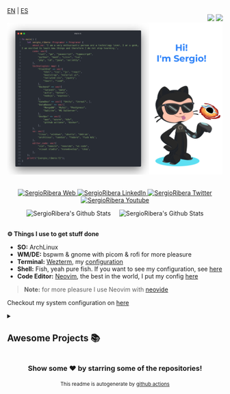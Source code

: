 <div align="left">
<a href="https://github.com/SergioRibera/SergioRibera/blob/main/README_EN.md">EN</a>&nbsp;|&nbsp;<a href="https://github.com/SergioRibera/SergioRibera/blob/main/README_ES.md">ES</a>
</div>
<div align="right">
    <img src="https://visitor-badge-reloaded.herokuapp.com/badge?page_id=SergioRibera.SergioRibera&style=for-the-badge&color=55acb7" />
    <img src="https://img.shields.io/twitch/status/sergioriberaid?label=LiveStream&style=for-the-badge&logo=twitch&logoColor=white&color=mediumpurple" />
</div>

<a href="https://sergioribera.com" rel="nofollow">
    <img src="https://raw.githubusercontent.com/SergioRibera/SergioRibera/main/img/Readme_EN_sort.png"/>
</a>
</br>
</br>
<p align="center">
    <a href="https://sergioribera.com" target="_blank">
        <img alt="SergioRibera Web" src="https://img.shields.io/badge/Website-3b5998?style=for-the-badge&logo=google-chrome&logoColor=white"/>
    </a>
    <a href="https://www.linkedin.com/in/sergioribera/" target="_blank">
        <img alt="SergioRibera LinkedIn" src="https://img.shields.io/badge/-LinkedIn-0e76a8?style=for-the-badge&logo=Linkedin&logoColor=white"/>
    </a>
    <a href="https://twitter.com/SergioRibera_ID/" target="_blank">
        <img alt="SergioRibera Twitter" src="https://img.shields.io/badge/-Twitter-00acee?style=for-the-badge&logo=Twitter&logoColor=white"/>
    </a>
    <a href="https://youtube.com/SergioRibera" target="_blank">
        <img alt="SergioRibera Youtube" src="https://img.shields.io/badge/-Youtube-12sdkad2?style=for-the-badge&logo=Youtube&logoColor=white&color=red"/>
    </a>
</p>

<div align="center">
    <img src="https://github-readme-stats.vercel.app/api?username=SergioRibera&show_icons=true&theme=blueberry&hide_border=true&custom_title=Sergio%20Ribera%20Stats&hide_rank=true" alt="SergioRibera's Github Stats" /> &nbsp; &nbsp;
    <img src="https://github-readme-stats.vercel.app/api/top-langs?username=SergioRibera&show_icons=true&theme=blueberry&layout=compact&langs_count=8&hide_border=true&hide=Assembly,HTML,ASP,Java,ShaderLab,SCSS,CSS,PHP" alt="SergioRibera's Github Stats" />
</div>
</br>

**⚙️ Things I use to get stuff done**
- **SO:** ArchLinux
- **WM/DE:** bspwm & gnome with picom & rofi for more pleasure
- **Terminal:** [Wezterm](https://wezfurlong.org/wezterm/), my [configuration](https://github.com/SergioRibera/dotfiles/tree/main/configs/wezterm)
- **Shell:** Fish, yeah pure fish. If you want to see my configuration, see [here](https://github.com/SergioRibera/dotfiles/tree/main/configs/fish)
- **Code Editor:** [Neovim](https://neovim.io/), the best in the world, I put my config [here](https://github.com/SergioRibera/NvimDotFiles)
> **Note:** for more pleasure I use Neovim with [neovide](https://github.com/neovide/neovide)

Checkout my system configuration on [here](https://github.com/SergioRibera/dotfiles)

<details>
    <summary><h2>Awesome Projects 📚</h2></summary>
    <table>
        <thead align="center">
            <tr style="border: none;">
                <td><b>💻 Project Name</b></td>
                <td><b>🌟 Stars</b></td>
                <td><b>🍴 Forks</b></td>
                <td><b>🐛 Issues</b></td>
                <td><b>🔔 Pull Requests</b></td>
                <td><b>👨‍💻 Top Language</b></td>
            </tr>
        </thead>
        <tbody>
        
<tr>
<td><a href="https://github.com/SergioRibera/sbbw" target="_blank" ><b>Sbbw</b></a></td>
<td><img alt="Stars" src="https://img.shields.io/github/stars/SergioRibera/sbbw?style=flat-square&labelColor=343b41"/></td>
<td><img alt="Forks" src="https://img.shields.io/github/forks/SergioRibera/sbbw?style=flat-square&labelColor=343b41"/></td>
<td><img alt="Issues" src="https://img.shields.io/github/issues/SergioRibera/sbbw?style=flat-square"/></td>
<td><img alt="Pull Requests" src="https://img.shields.io/github/issues-pr/SergioRibera/sbbw?style=flat-square"/></td>
<td><img alt="Language" src="https://img.shields.io/github/languages/top/SergioRibera/sbbw?style=flat-square"/></td>
</tr>
<tr>
<td><a href="https://github.com/SergioRibera/vim-screenshot" target="_blank" ><b>Vim Screenshot</b></a></td>
<td><img alt="Stars" src="https://img.shields.io/github/stars/SergioRibera/vim-screenshot?style=flat-square&labelColor=343b41"/></td>
<td><img alt="Forks" src="https://img.shields.io/github/forks/SergioRibera/vim-screenshot?style=flat-square&labelColor=343b41"/></td>
<td><img alt="Issues" src="https://img.shields.io/github/issues/SergioRibera/vim-screenshot?style=flat-square"/></td>
<td><img alt="Pull Requests" src="https://img.shields.io/github/issues-pr/SergioRibera/vim-screenshot?style=flat-square"/></td>
<td><img alt="Language" src="https://img.shields.io/github/languages/top/SergioRibera/vim-screenshot?style=flat-square"/></td>
</tr>
<tr>
<td><a href="https://github.com/SergioRibera/vim-files" target="_blank" ><b>Vim Files</b></a></td>
<td><img alt="Stars" src="https://img.shields.io/github/stars/SergioRibera/vim-files?style=flat-square&labelColor=343b41"/></td>
<td><img alt="Forks" src="https://img.shields.io/github/forks/SergioRibera/vim-files?style=flat-square&labelColor=343b41"/></td>
<td><img alt="Issues" src="https://img.shields.io/github/issues/SergioRibera/vim-files?style=flat-square"/></td>
<td><img alt="Pull Requests" src="https://img.shields.io/github/issues-pr/SergioRibera/vim-files?style=flat-square"/></td>
<td><img alt="Language" src="https://img.shields.io/github/languages/top/SergioRibera/vim-files?style=flat-square"/></td>
</tr>
<tr>
<td><a href="https://github.com/SergioRibera/nvim-conf" target="_blank" ><b>Neovim Config Plugin</b></a></td>
<td><img alt="Stars" src="https://img.shields.io/github/stars/SergioRibera/nvim-conf?style=flat-square&labelColor=343b41"/></td>
<td><img alt="Forks" src="https://img.shields.io/github/forks/SergioRibera/nvim-conf?style=flat-square&labelColor=343b41"/></td>
<td><img alt="Issues" src="https://img.shields.io/github/issues/SergioRibera/nvim-conf?style=flat-square"/></td>
<td><img alt="Pull Requests" src="https://img.shields.io/github/issues-pr/SergioRibera/nvim-conf?style=flat-square"/></td>
<td><img alt="Language" src="https://img.shields.io/github/languages/top/SergioRibera/nvim-conf?style=flat-square"/></td>
</tr>
<tr>
<td><a href="https://github.com/SergioRibera/s4rchiso-plymouth-theme" target="_blank" ><b>Plymouth Theme</b></a></td>
<td><img alt="Stars" src="https://img.shields.io/github/stars/SergioRibera/s4rchiso-plymouth-theme?style=flat-square&labelColor=343b41"/></td>
<td><img alt="Forks" src="https://img.shields.io/github/forks/SergioRibera/s4rchiso-plymouth-theme?style=flat-square&labelColor=343b41"/></td>
<td><img alt="Issues" src="https://img.shields.io/github/issues/SergioRibera/s4rchiso-plymouth-theme?style=flat-square"/></td>
<td><img alt="Pull Requests" src="https://img.shields.io/github/issues-pr/SergioRibera/s4rchiso-plymouth-theme?style=flat-square"/></td>
<td><img alt="Language" src="https://img.shields.io/github/languages/top/SergioRibera/s4rchiso-plymouth-theme?style=flat-square"/></td>
</tr>
<tr>
<td><a href="https://github.com/SergioRibera/lightdm-s4rchiso" target="_blank" ><b>Lightdm Theme</b></a></td>
<td><img alt="Stars" src="https://img.shields.io/github/stars/SergioRibera/lightdm-s4rchiso?style=flat-square&labelColor=343b41"/></td>
<td><img alt="Forks" src="https://img.shields.io/github/forks/SergioRibera/lightdm-s4rchiso?style=flat-square&labelColor=343b41"/></td>
<td><img alt="Issues" src="https://img.shields.io/github/issues/SergioRibera/lightdm-s4rchiso?style=flat-square"/></td>
<td><img alt="Pull Requests" src="https://img.shields.io/github/issues-pr/SergioRibera/lightdm-s4rchiso?style=flat-square"/></td>
<td><img alt="Language" src="https://img.shields.io/github/languages/top/SergioRibera/lightdm-s4rchiso?style=flat-square"/></td>
</tr>
<tr>
<td><a href="https://github.com/SergioRibera/CrkbdGUI" target="_blank" ><b>Crkbd Desktop</b></a></td>
<td><img alt="Stars" src="https://img.shields.io/github/stars/SergioRibera/CrkbdGUI?style=flat-square&labelColor=343b41"/></td>
<td><img alt="Forks" src="https://img.shields.io/github/forks/SergioRibera/CrkbdGUI?style=flat-square&labelColor=343b41"/></td>
<td><img alt="Issues" src="https://img.shields.io/github/issues/SergioRibera/CrkbdGUI?style=flat-square"/></td>
<td><img alt="Pull Requests" src="https://img.shields.io/github/issues-pr/SergioRibera/CrkbdGUI?style=flat-square"/></td>
<td><img alt="Language" src="https://img.shields.io/github/languages/top/SergioRibera/CrkbdGUI?style=flat-square"/></td>
</tr>
<tr>
<td><a href="https://github.com/SergioRibera/ConfigsArchLinux" target="_blank" ><b>Archlinux Sarosi Config</b></a></td>
<td><img alt="Stars" src="https://img.shields.io/github/stars/SergioRibera/ConfigsArchLinux?style=flat-square&labelColor=343b41"/></td>
<td><img alt="Forks" src="https://img.shields.io/github/forks/SergioRibera/ConfigsArchLinux?style=flat-square&labelColor=343b41"/></td>
<td><img alt="Issues" src="https://img.shields.io/github/issues/SergioRibera/ConfigsArchLinux?style=flat-square"/></td>
<td><img alt="Pull Requests" src="https://img.shields.io/github/issues-pr/SergioRibera/ConfigsArchLinux?style=flat-square"/></td>
<td><img alt="Language" src="https://img.shields.io/github/languages/top/SergioRibera/ConfigsArchLinux?style=flat-square"/></td>
</tr>
<tr>
<td><a href="https://github.com/SergioRibera/st-sr" target="_blank" ><b>My ST Fork Boosted</b></a></td>
<td><img alt="Stars" src="https://img.shields.io/github/stars/SergioRibera/st-sr?style=flat-square&labelColor=343b41"/></td>
<td><img alt="Forks" src="https://img.shields.io/github/forks/SergioRibera/st-sr?style=flat-square&labelColor=343b41"/></td>
<td><img alt="Issues" src="https://img.shields.io/github/issues/SergioRibera/st-sr?style=flat-square"/></td>
<td><img alt="Pull Requests" src="https://img.shields.io/github/issues-pr/SergioRibera/st-sr?style=flat-square"/></td>
<td><img alt="Language" src="https://img.shields.io/github/languages/top/SergioRibera/st-sr?style=flat-square"/></td>
</tr>
<tr>
<td><a href="https://github.com/SergioRibera/PvZClone" target="_blank" ><b>PvZ Clone</b></a></td>
<td><img alt="Stars" src="https://img.shields.io/github/stars/SergioRibera/PvZClone?style=flat-square&labelColor=343b41"/></td>
<td><img alt="Forks" src="https://img.shields.io/github/forks/SergioRibera/PvZClone?style=flat-square&labelColor=343b41"/></td>
<td><img alt="Issues" src="https://img.shields.io/github/issues/SergioRibera/PvZClone?style=flat-square"/></td>
<td><img alt="Pull Requests" src="https://img.shields.io/github/issues-pr/SergioRibera/PvZClone?style=flat-square"/></td>
<td><img alt="Language" src="https://img.shields.io/github/languages/top/SergioRibera/PvZClone?style=flat-square"/></td>
</tr>
<tr>
<td><a href="https://github.com/SergioRibera/CSpaceWar" target="_blank" ><b>c++ Console Game</b></a></td>
<td><img alt="Stars" src="https://img.shields.io/github/stars/SergioRibera/CSpaceWar?style=flat-square&labelColor=343b41"/></td>
<td><img alt="Forks" src="https://img.shields.io/github/forks/SergioRibera/CSpaceWar?style=flat-square&labelColor=343b41"/></td>
<td><img alt="Issues" src="https://img.shields.io/github/issues/SergioRibera/CSpaceWar?style=flat-square"/></td>
<td><img alt="Pull Requests" src="https://img.shields.io/github/issues-pr/SergioRibera/CSpaceWar?style=flat-square"/></td>
<td><img alt="Language" src="https://img.shields.io/github/languages/top/SergioRibera/CSpaceWar?style=flat-square"/></td>
</tr>
<tr>
<td><a href="https://github.com/SergioRibera/NewYear-Web" target="_blank" ><b>Happy New Year</b></a></td>
<td><img alt="Stars" src="https://img.shields.io/github/stars/SergioRibera/NewYear-Web?style=flat-square&labelColor=343b41"/></td>
<td><img alt="Forks" src="https://img.shields.io/github/forks/SergioRibera/NewYear-Web?style=flat-square&labelColor=343b41"/></td>
<td><img alt="Issues" src="https://img.shields.io/github/issues/SergioRibera/NewYear-Web?style=flat-square"/></td>
<td><img alt="Pull Requests" src="https://img.shields.io/github/issues-pr/SergioRibera/NewYear-Web?style=flat-square"/></td>
<td><img alt="Language" src="https://img.shields.io/github/languages/top/SergioRibera/NewYear-Web?style=flat-square"/></td>
</tr>
<tr>
<td><a href="https://github.com/SergioRibera/ArbolitoNavidad" target="_blank" ><b>Christmas Tree</b></a></td>
<td><img alt="Stars" src="https://img.shields.io/github/stars/SergioRibera/ArbolitoNavidad?style=flat-square&labelColor=343b41"/></td>
<td><img alt="Forks" src="https://img.shields.io/github/forks/SergioRibera/ArbolitoNavidad?style=flat-square&labelColor=343b41"/></td>
<td><img alt="Issues" src="https://img.shields.io/github/issues/SergioRibera/ArbolitoNavidad?style=flat-square"/></td>
<td><img alt="Pull Requests" src="https://img.shields.io/github/issues-pr/SergioRibera/ArbolitoNavidad?style=flat-square"/></td>
<td><img alt="Language" src="https://img.shields.io/github/languages/top/SergioRibera/ArbolitoNavidad?style=flat-square"/></td>
</tr>
<tr>
<td><a href="https://github.com/SergioRibera/simple-mvc-php" target="_blank" ><b>Simple MVC System</b></a></td>
<td><img alt="Stars" src="https://img.shields.io/github/stars/SergioRibera/simple-mvc-php?style=flat-square&labelColor=343b41"/></td>
<td><img alt="Forks" src="https://img.shields.io/github/forks/SergioRibera/simple-mvc-php?style=flat-square&labelColor=343b41"/></td>
<td><img alt="Issues" src="https://img.shields.io/github/issues/SergioRibera/simple-mvc-php?style=flat-square"/></td>
<td><img alt="Pull Requests" src="https://img.shields.io/github/issues-pr/SergioRibera/simple-mvc-php?style=flat-square"/></td>
<td><img alt="Language" src="https://img.shields.io/github/languages/top/SergioRibera/simple-mvc-php?style=flat-square"/></td>
</tr>
<tr>
<td><a href="https://github.com/SergioRibera/404Dot" target="_blank" ><b>404 Dot Style</b></a></td>
<td><img alt="Stars" src="https://img.shields.io/github/stars/SergioRibera/404Dot?style=flat-square&labelColor=343b41"/></td>
<td><img alt="Forks" src="https://img.shields.io/github/forks/SergioRibera/404Dot?style=flat-square&labelColor=343b41"/></td>
<td><img alt="Issues" src="https://img.shields.io/github/issues/SergioRibera/404Dot?style=flat-square"/></td>
<td><img alt="Pull Requests" src="https://img.shields.io/github/issues-pr/SergioRibera/404Dot?style=flat-square"/></td>
<td><img alt="Language" src="https://img.shields.io/github/languages/top/SergioRibera/404Dot?style=flat-square"/></td>
</tr>
<tr>
<td><a href="https://github.com/SergioRibera/404Linux" target="_blank" ><b>404 Linux Style</b></a></td>
<td><img alt="Stars" src="https://img.shields.io/github/stars/SergioRibera/404Linux?style=flat-square&labelColor=343b41"/></td>
<td><img alt="Forks" src="https://img.shields.io/github/forks/SergioRibera/404Linux?style=flat-square&labelColor=343b41"/></td>
<td><img alt="Issues" src="https://img.shields.io/github/issues/SergioRibera/404Linux?style=flat-square"/></td>
<td><img alt="Pull Requests" src="https://img.shields.io/github/issues-pr/SergioRibera/404Linux?style=flat-square"/></td>
<td><img alt="Language" src="https://img.shields.io/github/languages/top/SergioRibera/404Linux?style=flat-square"/></td>
</tr>
        </tbody>
    </table>
</details>

<div align="center">
<h3>Show some ❤️ by starring some of the repositories!</h3>
<span><sup>This readme is autogenerate by <a href="https://github.com/SergioRibera/SergioRibera">github actions</a><sup></span>
</div>
